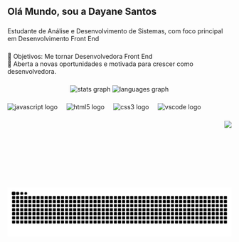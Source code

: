 <h2 align="left">Olá Mundo, sou a Dayane Santos</h2>

###

<p align="left">Estudante de Análise e Desenvolvimento de Sistemas, com foco principal em Desenvolvimento Front End</p>

###

<p align="left">🎯 Objetivos: Me tornar Desenvolvedora Front End<br>🎲 Aberta a novas oportunidades e motivada para crescer como desenvolvedora.</p>

###

<div align="center">
  <img src="https://github-readme-stats.vercel.app/api?username=Day-santos&hide_title=false&hide_rank=false&show_icons=true&include_all_commits=true&count_private=true&disable_animations=false&theme=dracula&locale=en&hide_border=false" height="150" alt="stats graph"  />
  <img src="https://github-readme-stats.vercel.app/api/top-langs?username=Day-santos&locale=en&hide_title=false&layout=compact&card_width=320&langs_count=5&theme=dracula&hide_border=false" height="150" alt="languages graph"  />
</div>

###

<div align="left">
  <img src="https://cdn.jsdelivr.net/gh/devicons/devicon/icons/javascript/javascript-original.svg" height="30" alt="javascript logo"  />
  <img width="12" />
  <img src="https://cdn.jsdelivr.net/gh/devicons/devicon/icons/html5/html5-original.svg" height="30" alt="html5 logo"  />
  <img width="12" />
  <img src="https://cdn.jsdelivr.net/gh/devicons/devicon/icons/css3/css3-original.svg" height="30" alt="css3 logo"  />
  <img width="12" />
  <img src="https://cdn.jsdelivr.net/gh/devicons/devicon/icons/vscode/vscode-original.svg" height="30" alt="vscode logo"  />
</div>

###

<div align="left">
</div>

###

<img align="right" height="150" src="https://media1.giphy.com/media/v1.Y2lkPTc5MGI3NjExZ2swZnc5ODN1dmV6cXozaXc4MGpveW14eXJ0bGh0N2UyZDYxaHh3cCZlcD12MV9pbnRlcm5hbF9naWZfYnlfaWQmY3Q9Zw/78XCFBGOlS6keY1Bil/giphy.gif"  />

###

<br clear="both">

<img src="https://raw.githubusercontent.com/Day-santos/Day-santos/output/snake.svg" alt="Snake animation" />

###
  
